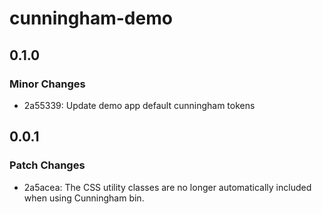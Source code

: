 # cunningham-demo

## 0.1.0

### Minor Changes

- 2a55339: Update demo app default cunningham tokens

## 0.0.1

### Patch Changes

- 2a5acea: The CSS utility classes are no longer automatically included when using Cunningham bin.

[unreleased]: https://github.com/openfun/cunningham/compare/cunningham-demo@0.1.0...main
[0.1.0]: https://github.com/openfun/cunningham/compare/cunningham-demo@0.0.1...cunningham-demo@0.1.0
[0.0.1]: https://github.com/openfun/cunningham/compare/0b532742e7f9747c5d573b869daa8aca0d79e7f1...cunningham-demo@0.0.1

